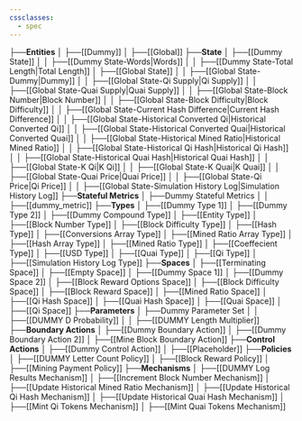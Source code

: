 ```yaml
---
cssclasses:
  - spec
---
```


├──**Entities**
│   ├──[[Dummy]]
│   ├──[[Global]]
├──**State**
│   ├──[[Dummy State]]
│   │   ├──[[Dummy State-Words\|Words]]
│   │   ├──[[Dummy State-Total Length\|Total Length]]
│   ├──[[Global State]]
│   │   ├──[[Global State-Dummy\|Dummy]]
│   │   ├──[[Global State-Qi Supply\|Qi Supply]]
│   │   ├──[[Global State-Quai Supply\|Quai Supply]]
│   │   ├──[[Global State-Block Number\|Block Number]]
│   │   ├──[[Global State-Block Difficulty\|Block Difficulty]]
│   │   ├──[[Global State-Current Hash Difference\|Current Hash Difference]]
│   │   ├──[[Global State-Historical Converted Qi\|Historical Converted Qi]]
│   │   ├──[[Global State-Historical Converted Quai\|Historical Converted Quai]]
│   │   ├──[[Global State-Historical Mined Ratio\|Historical Mined Ratio]]
│   │   ├──[[Global State-Historical Qi Hash\|Historical Qi Hash]]
│   │   ├──[[Global State-Historical Quai Hash\|Historical Quai Hash]]
│   │   ├──[[Global State-K Qi\|K Qi]]
│   │   ├──[[Global State-K Quai\|K Quai]]
│   │   ├──[[Global State-Quai Price\|Quai Price]]
│   │   ├──[[Global State-Qi Price\|Qi Price]]
│   │   ├──[[Global State-Simulation History Log\|Simulation History Log]]
├──**Stateful Metrics**
│   ├──Dummy Stateful Metrics
│   │   ├──[[dummy_metric]]
├──**Types**
│   ├──[[Dummy Type 1]]
│   ├──[[Dummy Type 2]]
│   ├──[[Dummy Compound Type]]
│   ├──[[Entity Type]]
│   ├──[[Block Number Type]]
│   ├──[[Block Difficulty Type]]
│   ├──[[Hash Type]]
│   ├──[[Conversions Array Type]]
│   ├──[[Mined Ratio Array Type]]
│   ├──[[Hash Array Type]]
│   ├──[[Mined Ratio Type]]
│   ├──[[Coeffecient Type]]
│   ├──[[USD Type]]
│   ├──[[Quai Type]]
│   ├──[[Qi Type]]
│   ├──[[Simulation History Log Type]]
├──**Spaces**
│   ├──[[Terminating Space]]
│   ├──[[Empty Space]]
│   ├──[[Dummy Space 1]]
│   ├──[[Dummy Space 2]]
│   ├──[[Block Reward Options Space]]
│   ├──[[Block Difficulty Space]]
│   ├──[[Block Reward Space]]
│   ├──[[Mined Ratio Space]]
│   ├──[[Qi Hash Space]]
│   ├──[[Quai Hash Space]]
│   ├──[[Quai Space]]
│   ├──[[Qi Space]]
├──**Parameters**
│   ├──Dummy Parameter Set
│   │   ├──[[DUMMY D Probability]]
│   │   ├──[[DUMMY Length Multiplier]]
├──**Boundary Actions**
│   ├──[[Dummy Boundary Action]]
│   ├──[[Dummy Boundary Action 2]]
│   ├──[[Mine Block Boundary Action]]
├──**Control Actions**
│   ├──[[Dummy Control Action]]
│   ├──[[Placeholder]]
├──**Policies**
│   ├──[[DUMMY Letter Count Policy]]
│   ├──[[Block Reward Policy]]
│   ├──[[Mining Payment Policy]]
├──**Mechanisms**
│   ├──[[DUMMY Log Results Mechanism]]
│   ├──[[Increment Block Number Mechanism]]
│   ├──[[Update Historical Mined Ratio Mechanism]]
│   ├──[[Update Historical Qi Hash Mechanism]]
│   ├──[[Update Historical Quai Hash Mechanism]]
│   ├──[[Mint Qi Tokens Mechanism]]
│   ├──[[Mint Quai Tokens Mechanism]]
